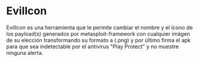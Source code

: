 # EvilIcon
EvilIcon es una herramienta que le permite cambiar el nombre y el ícono de los payload(s) generados por metasploit-framework con cualquier imágen de su elección transformando su formato a (.png) y por último firma el apk para que sea indetectable por el antivirus "Play Protect" y no muestre ninguna alerta.
